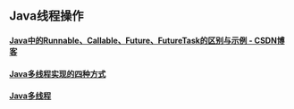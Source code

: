 ## Java线程操作

#### [Java中的Runnable、Callable、Future、FutureTask的区别与示例 \- CSDN博客](http://blog.csdn.net/bboyfeiyu/article/details/24851847)

#### [Java多线程实现的四种方式](http://www.voidcn.com/blog/x2145637/article/p-6506536.html)

#### [Java多线程](http://www.jianshu.com/p/0408cb633bc4)
